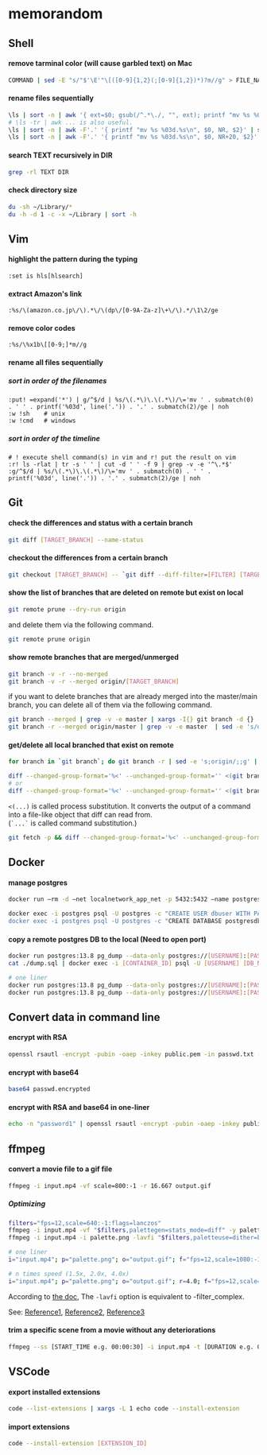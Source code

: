 # memorandom

## Shell
#### remove tarminal color (will cause garbled text) on Mac
```sh
COMMAND | sed -E "s/"$'\E'"\[([0-9]{1,2}(;[0-9]{1,2})*)?m//g" > FILE_NAME
```

#### rename files sequentially
```sh
\ls | sort -n | awk '{ ext=$0; gsub(/^.*\./, "", ext); printf "mv %s %03d.%s\n", $0, NR, ext }' | sh
# \ls -tr | awk ... is also useful.
\ls | sort -n | awk -F'.' '{ printf "mv %s %03d.%s\n", $0, NR, $2}' | sh
\ls | sort -n | awk -F'.' '{ printf "mv %s %03d.%s\n", $0, NR+20, $2}' | sh
```

#### search TEXT recursively in DIR
```sh
grep -rl TEXT DIR
```

#### check directory size
```sh
du -sh ~/Library/*
du -h -d 1 -c -x ~/Library | sort -h
```

## Vim

#### highlight the pattern during the typing
```
:set is hls[hlsearch]
```

#### extract Amazon's link
```
:%s/\(amazon.co.jp\/\).*\/\(dp\/[0-9A-Za-z]\+\/\).*/\1\2/ge 
```

#### remove color codes
```
:%s/\%x1b\[[0-9;]*m//g
```

#### rename all files sequentially
##### sort in order of the filenames
```
:put! =expand('*') | g/^$/d | %s/\(.*\)\.\(.*\)/\='mv ' . submatch(0) . ' ' . printf('%03d', line('.')) . '.' . submatch(2)/ge | noh
:w !sh    # unix
:w !cmd   # windows
```

##### sort in order of the timeline
```
# ! execute shell command(s) in vim and r! put the result on vim
:r! ls -rlat | tr -s ' ' | cut -d ' ' -f 9 | grep -v -e '^\.*$'
:g/^$/d | %s/\(.*\)\.\(.*\)/\='mv ' . submatch(0) . ' ' . printf('%03d', line('.')) . '.' . submatch(2)/ge | noh
```

## Git

#### check the differences and status with a certain branch
```sh
git diff [TARGET_BRANCH] --name-status
```

#### checkout the differences from a certain branch
```sh
git checkout [TARGET_BRANCH] -- `git diff --diff-filter=[FILTER] [TARGET_BRANCH] --name-only`
```

#### show the list of branches that are deleted on remote but exist on local
```sh
git remote prune --dry-run origin
```
and delete them via the following command.
```sh
git remote prune origin
```

#### show remote branches that are merged/unmerged
```sh
git branch -v -r --no-merged
git branch -v -r --merged origin/[TARGET_BRANCH]
```

if you want to delete branches that are already merged into the master/main branch, you can delete all of them via the following command.
```sh
git branch --merged | grep -v -e master | xargs -I{} git branch -d {}
git branch -r --merged origin/master | grep -v -e master  | sed -e 's/origin\///g' | xargs -I{} git branch -d {}
```

#### get/delete all local branched that exist on remote
```sh
for branch in `git branch`; do git branch -r | sed -e 's;origin/;;g' | grep -ow "$branch" | uniq ; done
```

```sh
diff --changed-group-format='%<' --unchanged-group-format='' <(git branch | sed -e 's/^[ \*]*//') <(for branch in `git branch`; do git branch -r | sed -e 's;origin/;;g' | grep -ow "$branch" | uniq ; done) | xargs -I{} git branch -d {}
# or
diff --changed-group-format='%<' --unchanged-group-format='' <(git branch | sed -e 's/^[ \*]*//') <(git branch -r | sed -e 's;^.*origin/;;g') | xargs -I{} git branch -d {}
```
`<(...)` is called process substitution. It converts the output of a command into a file-like object that diff can read from.<br>
(`` `...` `` is called command substitution.)

```sh
git fetch -p && diff --changed-group-format='%<' --unchanged-group-format='' <(git branch | sed -e 's/^[ \*]*//') <(git branch -r | sed -e 's;^.*origin/;;g') | xargs -I{} git branch -D {}
```

## Docker
#### manage postgres
```sh
docker run —rm -d —net localnetwork_app_net -p 5432:5432 —name postgres -v ~/postgresql_data:/var/lib/postgresql/data -e POSTGRES_PASSWORD=password postgres:13.3

docker exec -i postgres psql -U postgres -c "CREATE USER dbuser WITH PASSWORD 'password'
docker exec -i postgres psql -U postgres -c "CREATE DATABASE postgresdb"

```

#### copy a remote postgres DB to the local (Need to open port)
```sh
docker run postgres:13.8 pg_dump --data-only postgres://[USERNAME]:[PASSWORD]@[IP_ADDRESS]:[PORT]/[DB_NAME] > dump.sql
cat ./dump.sql | docker exec -i [CONTAINER_ID] psql -U [USERNAME] [DB_NAME]

# one liner
docker run postgres:13.8 pg_dump --data-only postgres://[USERNAME]:[PASSWORD]@[IP_ADDRESS]:[PORT]/[DB_NAME] | docker exec -i [CONTAINER_ID] psql -U [USERNAME] [DB_NAME]
docker run postgres:13.8 pg_dump --data-only postgres://[USERNAME]:[PASSWORD]@[IP_ADDRESS]:[PORT]/[DB_NAME] | docker exec -i $(docker ps -q -f 'NAME=xxx') psql -U [USERNAME] [DB_NAME]
```

## Convert data in command line

#### encrypt with RSA
```sh
openssl rsautl -encrypt -pubin -oaep -inkey public.pem -in passwd.txt -out passwd.encrypted
```
#### encrypt with base64
```sh
base64 passwd.encrypted
```
#### encrypt with RSA and base64 in one-liner
```sh
echo -n "password1" | openssl rsautl -encrypt -pubin -oaep -inkey public.pem | base64
```

## ffmpeg

#### convert a movie file to a gif file
```sh
ffmpeg -i input.mp4 -vf scale=800:-1 -r 16.667 output.gif
```
##### Optimizing
```sh
filters="fps=12,scale=640:-1:flags=lanczos"
ffmpeg -i input.mp4 -vf "$filters,palettegen=stats_mode=diff" -y palette.png
ffmpeg -i input.mp4 -i palette.png -lavfi "$filters,paletteuse=dither=bayer:bayer_scale=5:diff_mode=rectangle" -y output.gif

# one liner
i="input.mp4"; p="palette.png"; o="output.gif"; f="fps=12,scale=1080:-1:flags=lanczos" && ffmpeg -i $i -vf "$f,palettegen=stats_mode=diff" -y $p && ffmpeg -i $i -i $p -lavfi "$filters,paletteuse=dither=bayer:bayer_scale=5:diff_mode=rectangle" -y $o

# n times speed (1.5x, 2.0x, 4.0x)
i="input.mp4"; p="palette.png"; o="output.gif"; r=4.0; f="fps=12,scale=640:-1:flags=lanczos,setpts=PTS/$r"; ffmpeg -i $i -vf "$f,palettegen=stats_mode=diff" -af atempo=$r -y $p && ffmpeg -i $i -i $p -lavfi "$f,setpts=PTS/$r,paletteuse=dither=bayer:bayer_scale=5:diff_mode=rectangle" -af atempo=$r -y $o
```
According to [the doc](https://ffmpeg.org/ffmpeg.html), The `-lavfi` option is equivalent to -filter_complex.

See: [Reference1](https://cassidy.codes/blog/2017/04/25/ffmpeg-frames-to-gif-optimization/), [Reference2](https://superuser.com/questions/556029/how-do-i-convert-a-video-to-gif-using-ffmpeg-with-reasonable-quality), [Reference3](https://life.craftz.dog/entry/generating-a-beautiful-gif-from-a-video-with-ffmpeg)

#### trim a specific scene from a movie without any deteriorations
```sh
ffmpeg --ss [START_TIME e.g. 00:00:30] -i input.mp4 -t [DURATION e.g. 00:01:00 -vcodec copy -acodec copy -async 1 output.mp4
```


## VSCode

#### export installed extensions
```sh
code --list-extensions | xargs -L 1 echo code --install-extension
```
#### import extensions
```sh
code --install-extension [EXTENSION_ID]
```
